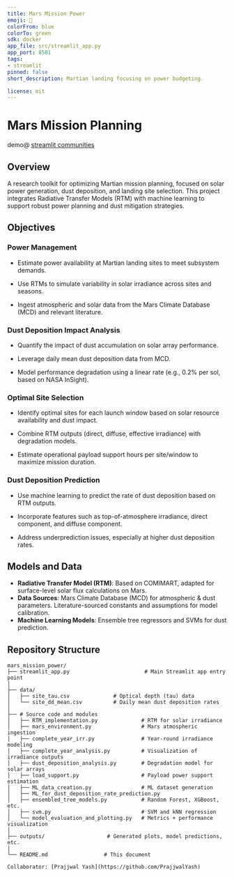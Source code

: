 ```yaml
---
title: Mars Mission Power
emoji: 🚀
colorFrom: blue
colorTo: green
sdk: docker
app_file: src/streamlit_app.py
app_port: 8501
tags:
- streamlit
pinned: false
short_description: Martian landing focusing on power budgeting.

license: mit
---
```


# Mars Mission Planning
demo@ [streamlit communities](https://mars-mission-power.streamlit.app/)

## Overview
A research toolkit for optimizing Martian mission planning, focused on solar power generation, dust deposition, and landing site selection. This project integrates Radiative Transfer Models (RTM) with machine learning to support robust power planning and dust mitigation strategies.
## Objectives

### Power Management 
- Estimate power availability at Martian landing sites to meet subsystem demands.

- Use RTMs to simulate variability in solar irradiance across sites and seasons.

- Ingest atmospheric and solar data from the Mars Climate Database (MCD) and relevant literature.

### Dust Deposition Impact Analysis
- Quantify the impact of dust accumulation on solar array performance.

- Leverage daily mean dust deposition data from MCD.

- Model performance degradation using a linear rate (e.g., 0.2% per sol, based on NASA InSight).

### Optimal Site Selection
- Identify optimal sites for each launch window based on solar resource availability and dust impact.

- Combine RTM outputs (direct, diffuse, effective irradiance) with degradation models.

- Estimate operational payload support hours per site/window to maximize mission duration.


### Dust Deposition Prediction
- Use machine learning to predict the rate of dust deposition based on RTM outputs.
 
- Incorporate features such as top-of-atmosphere irradiance, direct component, and diffuse component.
 
- Address underprediction issues, especially at higher dust deposition rates.

## Models and Data
- **Radiative Transfer Model (RTM)**: Based on COMIMART, adapted for surface-level solar flux calculations on Mars.
- **Data Sources**: Mars Climate Database (MCD) for atmospheric & dust parameters. Literature-sourced constants and assumptions for model calibration.
- **Machine Learning Models**: Ensemble tree regressors and SVMs for dust prediction.

## Repository Structure

```plaintext
mars_mission_power/
├── streamlit_app.py                        # Main Streamlit app entry point
│
├── data/
│   ├── site_tau.csv              # Optical depth (tau) data
│   └── site_dd_mean.csv          # Daily mean dust deposition rates
│
├── # Source code and modules
│   ├── RTM_implementation.py              # RTM for solar irradiance
│   ├── mars_environment.py                # Mars atmospheric ingestion
│   ├── complete_year_irr.py               # Year-round irradiance modeling
│   ├── complete_year_analysis.py          # Visualization of irradiance outputs
│   ├── dust_deposition_analysis.py        # Degradation model for solar arrays
│   ├── load_support.py                    # Payload power support estimation
│   ├── ML_data_creation.py                # ML dataset generation
│   ├── ML_for_dust_deposition_rate_prediction.py
│   ├── ensembled_tree_models.py           # Random Forest, XGBoost, etc.
│   ├── svm.py                             # SVM and kNN regression
│   └── model_evaluation_and_plotting.py   # Metrics + performance visualization
│
├── outputs/                    # Generated plots, model predictions, etc.
│
└── README.md                  # This document

Collaborator: [Prajjwal Yash](https://github.com/PrajjwalYash)
